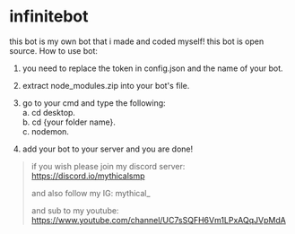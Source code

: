 # infinitebot
this bot is my own bot that i made and coded myself! this bot is open source.
How to use bot:
1. you need to replace the token in config.json and the name of your bot.
2. extract node_modules.zip into your bot's file.
3. go to your cmd and type the following:       
    a. cd desktop.      
    b. cd {your folder name}.       
    c. nodemon.       
  
4. add your bot to your server and you are done!

> if you wish please join my discord server: https://discord.io/mythicalsmp
>
> and also follow my IG: mythical_
>
> and sub to my youtube: https://www.youtube.com/channel/UC7sSQFH6Vm1LPxAQqJVpMdA
